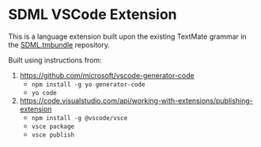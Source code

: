 # SDML VSCode Extension

This is a language extension built upon the existing TextMate grammar in the [SDML.tmbundle](https://github.com/sdm-lang/SDML.tmbundle) repository.

Built using instructions from:

1. https://github.com/microsoft/vscode-generator-code
   - `npm install -g yo generator-code`
   - `yo code`
2. https://code.visualstudio.com/api/working-with-extensions/publishing-extension
   - `npm install -g @vscode/vsce`
   - `vsce package`
   - `vsce publish`

